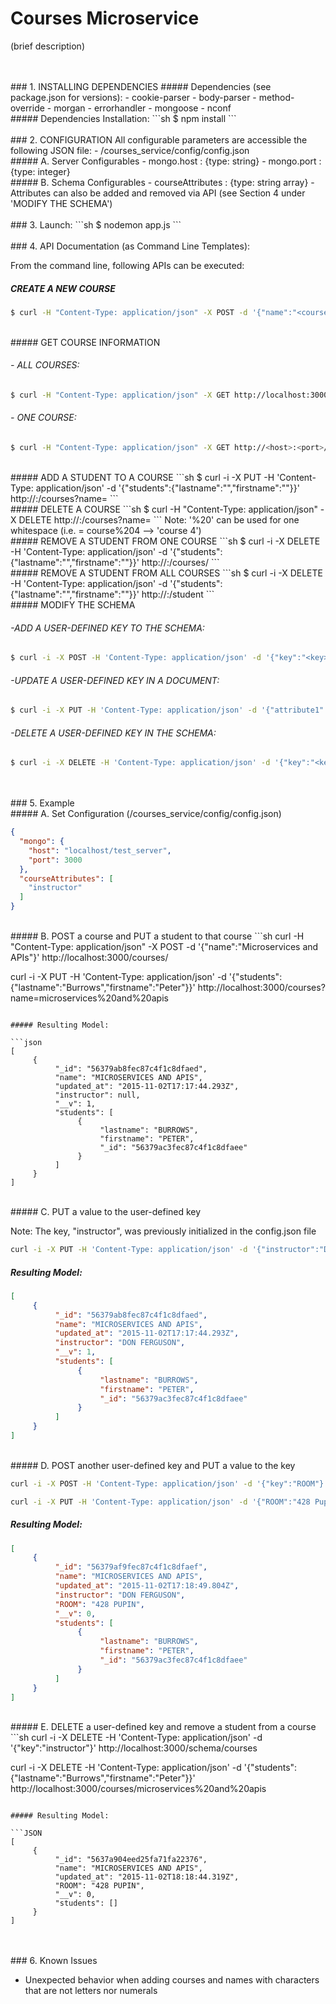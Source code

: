 # Courses Microservice
(brief description)

<br /> 
<br /> 
### 1. INSTALLING DEPENDENCIES
##### Dependencies (see package.json for versions):
  - cookie-parser
  - body-parser
  - method-override
  - morgan
  - errorhandler
  - mongoose
  - nconf

<br /> 
##### Dependencies Installation:
```sh
  $ npm install
```

<br /> 
<br /> 
### 2. CONFIGURATION
All configurable parameters are accessible the following JSON file:
   - /courses_service/config/config.json
<br /> 
##### A. Server Configurables
  -  mongo.host : <host> {type: string}
  -  mongo.port : <port> {type: integer}
<br /> 
##### B. Schema Configurables
  -  courseAttributes : <key(s)> {type: string array}
  -  Attributes can also be added and removed via API (see Section 4 under 'MODIFY THE SCHEMA')

<br /> 
<br /> 
### 3. Launch:
```sh
  $ nodemon app.js
```

<br /> 
<br /> 
### 4. API Documentation (as Command Line Templates):

From the command line, following APIs can be executed:

##### CREATE A NEW COURSE
```sh
$ curl -H "Content-Type: application/json" -X POST -d '{"name":"<course_name>"}' http://<host>:<port>/courses/
```

<br /> 
##### GET COURSE INFORMATION

###### - ALL COURSES:
```sh
$ curl -H "Content-Type: application/json" -X GET http://localhost:3000/courses/
```
###### - ONE COURSE:
```sh
$ curl -H "Content-Type: application/json" -X GET http://<host>:<port>/courses?name=<course_name>
```

<br /> 
##### ADD A STUDENT TO A COURSE
```sh
$ curl -i -X PUT -H 'Content-Type: application/json' -d '{"students":{"lastname":"<lastname>","firstname":"<firstname>"}}' http://<host>:<port>/courses?name=<course_name>
```

<br /> 
##### DELETE A COURSE
```sh
$ curl -H "Content-Type: application/json" -X DELETE http://<host>:<port>/courses?name=<course_name>
```
Note: '%20' can be used for one whitespace (i.e. <course_name> = course%204 --> 'course 4')

<br /> 
##### REMOVE A STUDENT FROM ONE COURSE
```sh
$ curl -i -X DELETE -H 'Content-Type: application/json' -d '{"students":{"lastname":"<lastname>","firstname":"<firstname>"}}' http://<host>:<port>/courses/<course_name>
```

<br /> 
##### REMOVE A STUDENT FROM ALL COURSES
```sh
$ curl -i -X DELETE -H 'Content-Type: application/json' -d '{"students":{"lastname":"<lastname>","firstname":"<firstname>"}}' http://<host>:<port>/student
```

<br /> 
##### MODIFY THE SCHEMA

###### -ADD A USER-DEFINED KEY TO THE SCHEMA:
```sh
$ curl -i -X POST -H 'Content-Type: application/json' -d '{"key":"<key>"}' http://<host>:<port>/schema/courses
```
###### -UPDATE A USER-DEFINED KEY IN A DOCUMENT:
```sh
$ curl -i -X PUT -H 'Content-Type: application/json' -d '{"attribute1":<key_value>}' http://<host>:<port>/courses?name=<course_name>
```
###### -DELETE A USER-DEFINED KEY IN THE SCHEMA:
```sh
$ curl -i -X DELETE -H 'Content-Type: application/json' -d '{"key":"<key>"}' http://<host>:<port>/schema/courses
```

<br /> 
<br /> 
### 5. Example
<br /> 
##### A. Set Configuration (/courses_service/config/config.json)

```json
{
  "mongo": {
    "host": "localhost/test_server",
    "port": 3000
  },
  "courseAttributes": [
    "instructor"
  ]
}
```

<br /> 
##### B. POST a course and PUT a student to that course
```sh
curl -H "Content-Type: application/json" -X POST -d '{"name":"Microservices and APIs"}' http://localhost:3000/courses/

curl -i -X PUT -H 'Content-Type: application/json' -d '{"students":{"lastname":"Burrows","firstname":"Peter"}}' http://localhost:3000/courses?name=microservices%20and%20apis
```

##### Resulting Model:

```json
[
     {
          "_id": "56379ab8fec87c4f1c8dfaed",
          "name": "MICROSERVICES AND APIS",
          "updated_at": "2015-11-02T17:17:44.293Z",
          "instructor": null,
          "__v": 1,
          "students": [
               {
                    "lastname": "BURROWS",
                    "firstname": "PETER",
                    "_id": "56379ac3fec87c4f1c8dfaee"
               }
          ]
     }
]
```

<br /> 
##### C. PUT a value to the user-defined key

Note: The key, "instructor", was previously initialized in the config.json file

```sh
curl -i -X PUT -H 'Content-Type: application/json' -d '{"instructor":"Don Ferguson"}' http://localhost:3000/courses?name=microservices%20and%20apis
```

##### Resulting Model:

```json
[
     {
          "_id": "56379ab8fec87c4f1c8dfaed",
          "name": "MICROSERVICES AND APIS",
          "updated_at": "2015-11-02T17:17:44.293Z",
          "instructor": "DON FERGUSON",
          "__v": 1,
          "students": [
               {
                    "lastname": "BURROWS",
                    "firstname": "PETER",
                    "_id": "56379ac3fec87c4f1c8dfaee"
               }
          ]
     }
]
```

<br /> 
##### D. POST another user-defined key and PUT a value to the key

```sh
curl -i -X POST -H 'Content-Type: application/json' -d '{"key":"ROOM"}' http://localhost:3000/schema/courses

curl -i -X PUT -H 'Content-Type: application/json' -d '{"ROOM":"428 Pupin"}' http://localhost:3000/courses?name=microservices%20and%20apis
```


##### Resulting Model:

```json
[
     {
          "_id": "56379af9fec87c4f1c8dfaef",
          "name": "MICROSERVICES AND APIS",
          "updated_at": "2015-11-02T17:18:49.804Z",
          "instructor": "DON FERGUSON",
          "ROOM": "428 PUPIN",
          "__v": 0,
          "students": [
               {
                    "lastname": "BURROWS",
                    "firstname": "PETER",
                    "_id": "56379ac3fec87c4f1c8dfaee"
               }
          ]
     }
]
```

<br /> 
##### E. DELETE a user-defined key and remove a student from a course
```sh
curl -i -X DELETE -H 'Content-Type: application/json' -d '{"key":"instructor"}' http://localhost:3000/schema/courses

curl -i -X DELETE -H 'Content-Type: application/json' -d '{"students":{"lastname":"Burrows","firstname":"Peter"}}' http://localhost:3000/courses/microservices%20and%20apis
```

##### Resulting Model:

```JSON
[
     {
          "_id": "5637a904eed25fa71fa22376",
          "name": "MICROSERVICES AND APIS",
          "updated_at": "2015-11-02T18:18:44.319Z",
          "ROOM": "428 PUPIN",
          "__v": 0,
          "students": []
     }
]
```

<br /> 
<br /> 
### 6. Known Issues

  - Unexpected behavior when adding courses and names with characters that are not letters nor numerals



